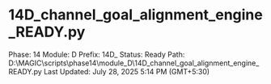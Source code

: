 # 14D_channel_goal_alignment_engine_READY.py

Phase: 14
Module: D
Prefix: 14D_
Status: Ready
Path: D:\MAGIC\scripts\phase14\module_D\14D_channel_goal_alignment_engine_READY.py
Last Updated: July 28, 2025 5:14 PM (GMT+5:30)
